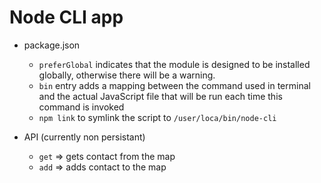 # Node CLI app

* package.json
  * `preferGlobal` indicates that the module is designed to be installed globally, otherwise there will be a warning.
  * `bin` entry adds a mapping between the command used in terminal and the actual JavaScript file that will be run each time this command is invoked
  * `npm link` to symlink the script to `/user/loca/bin/node-cli`

* API (currently non persistant)
  * `get` => gets contact from the map
  * `add` => adds contact to the map